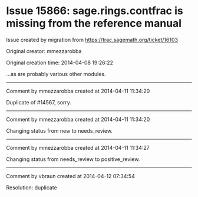 # Issue 15866: sage.rings.contfrac is missing from the reference manual

Issue created by migration from https://trac.sagemath.org/ticket/16103

Original creator: mmezzarobba

Original creation time: 2014-04-08 19:26:22

...as are probably various other modules.


---

Comment by mmezzarobba created at 2014-04-11 11:34:20

Duplicate of #14567, sorry.


---

Comment by mmezzarobba created at 2014-04-11 11:34:20

Changing status from new to needs_review.


---

Comment by mmezzarobba created at 2014-04-11 11:34:27

Changing status from needs_review to positive_review.


---

Comment by vbraun created at 2014-04-12 07:34:54

Resolution: duplicate
